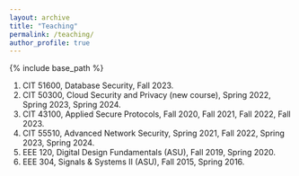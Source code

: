 ```yaml
---
layout: archive
title: "Teaching"
permalink: /teaching/
author_profile: true
---
```


{% include base_path %}

1. CIT 51600, Database Security, Fall 2023. <br>
1. CIT 50300, Cloud Security and Privacy (new course), Spring 2022, Spring 2023, Spring 2024. <br>
1. CIT 43100, Applied Secure Protocols, Fall 2020, Fall 2021, Fall 2022, Fall 2023. <br>
1. CIT 55510, Advanced Network Security, Spring 2021, Fall 2022, Spring 2023, Spring 2024. <br>
1. EEE 120, Digital Design Fundamentals (ASU), Fall 2019, Spring 2020. <br>
1. EEE 304, Signals & Systems II (ASU), Fall 2015, Spring 2016. <br>



